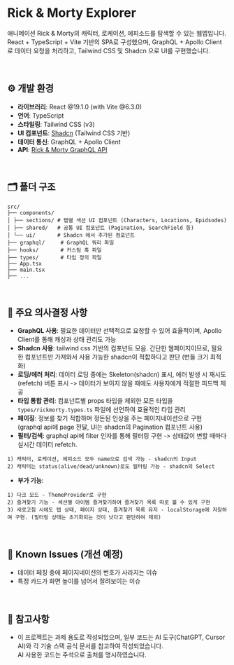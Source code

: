 # Rick & Morty Explorer

애니메이션 Rick & Morty의 캐릭터, 로케이션, 에피소드를 탐색할 수 있는 웹앱입니다. <br/>
React + TypeScript + Vite 기반의 SPA로 구성했으며, GraphQL + Apollo Client로 데이터 요청을 처리하고, Tailwind CSS 및 Shadcn 으로 UI를 구현했습니다.

<br/>

## ⚙️ 개발 환경

- **라이브러리**: React @19.1.0 (with Vite @6.3.0)
- **언어**: TypeScript
- **스타일링**: Tailwind CSS (v3)
- **UI 컴포넌트**: [Shadcn](https://ui.shadcn.com) (Tailwind CSS 기반)
- **데이터 통신**: GraphQL + Apollo Client 
- **API**: [Rick & Morty GraphQL API](https://rickandmortyapi.com/graphql)

<br/>

## 🗂️ 폴더 구조

```
src/
├── components/
│ ├── sections/ # 탭별 섹션 UI 컴포넌트 (Characters, Locations, Epidsodes)
│ ├── shared/   # 공통 UI 컴포넌트 (Pagination, SearchField 등)
│ └── ui/       # Shadcn 에서 추가된 컴포넌트
├── graphql/     # GraphQL 쿼리 파일
├── hooks/       # 커스텀 훅 파일
├── types/       # 타입 정의 파일
├── App.tsx
├── main.tsx
├── ...
```

<br/>

## 🧠 주요 의사결정 사항

- **GraphQL 사용**: 필요한 데이터만 선택적으로 요청할 수 있어 효율적이며, Apollo Client를 통해 캐싱과 상태 관리도 가능
- **Shadcn 사용**: tailwind css 기반의 컴포넌트 모음. 간단한 웹페이지이므로, 필요한 컴포넌트만 가져와서 사용 가능한 shadcn이 적합하다고 판단 (번들 크기 최적화)
- **로딩/에러 처리**: 데이터 로딩 중에는 Skeleton(shadcn) 표시, 에러 발생 시 재시도(refetch) 버튼 표시 -> 데이터가 보이지 않을 때에도 사용자에게 적절한 피드백 제공
- **타입 통합 관리**: 컴포넌트별 props 타입을 제외한 모든 타입을 `types/rickmorty.types.ts` 파일에 선언하여 효율적인 타입 관리
- **페이징**: 정보를 찾기 적합하며 정돈된 인상을 주는 페이지네이션으로 구현 (graphql api에 page 전달, UI는 shadcn의 Pagination 컴포넌트 사용)
- **필터/검색**: graphql api에 filter 인자를 통해 필터링 구현 -> 상태값이 변할 때마다 실시간 데이터 refetch.
```
1) 캐릭터, 로케이션, 에피소드 모두 name으로 검색 가능 - shadcn의 Input
2) 캐릭터는 status(alive/dead/unknown)로도 필터링 가능 - shadcn의 Select
```
- **부가 기능**:
```
1) 다크 모드 - ThemeProvider로 구현
2) 즐겨찾기 기능 - 섹션별 아이템 즐겨찾기하여 즐겨찾기 목록 따로 볼 수 있게 구현
3) 새로고침 시에도 탭 상태, 페이지 상태, 즐겨찾기 목록 유지 - localStorage에 저장하여 구현. (필터링 상태는 초기화되는 것이 낫다고 판단하여 제외)
```


<br/>

## 🐛 Known Issues (개선 예정)

- 데이터 페칭 중에 페이지네이션의 번호가 사라지는 이슈
- 특정 카드가 화면 높이를 넘어서 잘려보이는 이슈 

<br/>

## 📄 참고사항

- 이 프로젝트는 과제 용도로 작성되었으며, 일부 코드는 AI 도구(ChatGPT, Cursor AI)와 각 기술 스택 공식 문서를 참고하여 작성되었습니다.  
  AI 사용한 코드는 주석으로 출처를 명시하였습니다.

